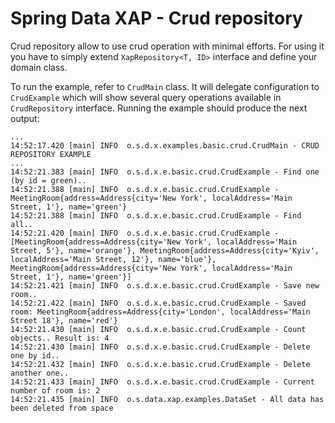 Spring Data XAP - Crud repository
============================

Crud repository allow to use crud operation with minimal efforts. For using it you have to simply extend `XapRepository<T, ID>` interface and define your domain class.

To run the example, refer to `CrudMain` class. It will delegate configuration to `CrudExample` which will show several query operations available in `CrudRepository` interface. Running the example should produce the next output:

```
...
14:52:17.420 [main] INFO  o.s.d.x.examples.basic.crud.CrudMain - CRUD REPOSITORY EXAMPLE
...
14:52:21.383 [main] INFO  o.s.d.x.e.basic.crud.CrudExample - Find one (by id = green).. 
14:52:21.388 [main] INFO  o.s.d.x.e.basic.crud.CrudExample - MeetingRoom{address=Address{city='New York', localAddress='Main Street, 1'}, name='green'}
14:52:21.388 [main] INFO  o.s.d.x.e.basic.crud.CrudExample - Find all.. 
14:52:21.420 [main] INFO  o.s.d.x.e.basic.crud.CrudExample - [MeetingRoom{address=Address{city='New York', localAddress='Main Street, 5'}, name='orange'}, MeetingRoom{address=Address{city='Kyiv', localAddress='Main Street, 12'}, name='blue'}, MeetingRoom{address=Address{city='New York', localAddress='Main Street, 1'}, name='green'}]
14:52:21.421 [main] INFO  o.s.d.x.e.basic.crud.CrudExample - Save new room.. 
14:52:21.422 [main] INFO  o.s.d.x.e.basic.crud.CrudExample - Saved room: MeetingRoom{address=Address{city='London', localAddress='Main Street 18'}, name='red'}
14:52:21.430 [main] INFO  o.s.d.x.e.basic.crud.CrudExample - Count objects.. Result is: 4
14:52:21.430 [main] INFO  o.s.d.x.e.basic.crud.CrudExample - Delete one by id.. 
14:52:21.432 [main] INFO  o.s.d.x.e.basic.crud.CrudExample - Delete another one.. 
14:52:21.433 [main] INFO  o.s.d.x.e.basic.crud.CrudExample - Current number of room is: 2
14:52:21.435 [main] INFO  o.s.data.xap.examples.DataSet - All data has been deleted from space
```